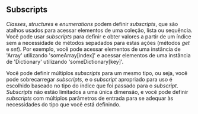 ## Subscripts

*Classes*, *structures* e *enumerations* podem definir *subscripts*, que são atalhos usados para acessar elementos de uma coleção, lista ou sequência. Você pode usar *subscripts* para definir e obter valores a partir de um índice sem a necessidade de métodos sepadados para estas ações (métodos *get* e *set*). Por exemplo, você pode acessar elementos de uma instância de 'Array' utilizando 'someArray[index]' e acessar elementos de uma instância de 'Dictionary' utilizando 'someDictionary[key]'.

Você pode definir múltiplos *subscripts* para um mesmo tipo, ou seja, você pode sobrecarregar *subscripts*, e o *subscript* apropriado para uso é escolhido baseado no tipo do índice que foi passado para o *subscript*. *Subscripts* não estão limitados a uma única dimensão, e você pode definir *subscripts* com múltiplos parâmetros de entrada para se adequar às necessidades do tipo que você está definindo.
